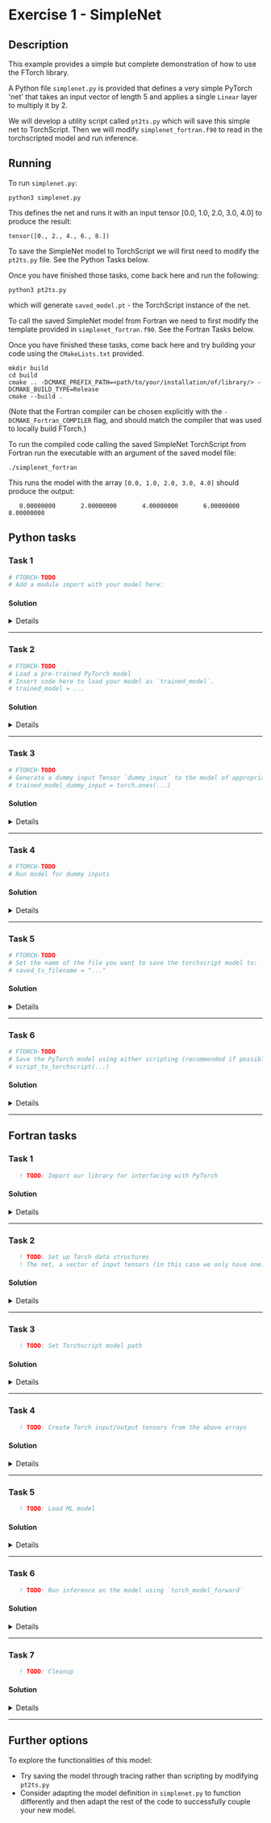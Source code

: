 # Exercise 1 - SimpleNet

## Description

This example provides a simple but complete demonstration of how to use the
FTorch library.

A Python file `simplenet.py` is provided that defines a very simple PyTorch
'net' that takes an input vector of length 5 and applies a single `Linear` layer
to multiply it by 2.

We will develop a utility script called `pt2ts.py` which will save this simple
net to TorchScript. Then we will modify `simplenet_fortran.f90` to read in the
torchscripted model and run inference.

## Running

To run `simplenet.py`:
```
python3 simplenet.py
```
This defines the net and runs it with an input tensor [0.0, 1.0, 2.0, 3.0, 4.0] to produce the result:
```
tensor([0., 2., 4., 6., 8.])
```

To save the SimpleNet model to TorchScript we will first need to modify the
`pt2ts.py` file. See the Python Tasks below.

Once you have finished those tasks, come back here and run the following:
```
python3 pt2ts.py
```
which will generate `saved_model.pt` - the TorchScript instance of the net.

To call the saved SimpleNet model from Fortran we need to first modify the
template provided in `simplenet_fortran.f90`. See the Fortran Tasks below.


Once you have finished these tasks, come back here and try building your code
using the `CMakeLists.txt` provided.
```
mkdir build
cd build
cmake .. -DCMAKE_PREFIX_PATH=<path/to/your/installation/of/library/> -DCMAKE_BUILD_TYPE=Release
cmake --build .
```

(Note that the Fortran compiler can be chosen explicitly with the `-DCMAKE_Fortran_COMPILER` flag,
and should match the compiler that was used to locally build FTorch.)

To run the compiled code calling the saved SimpleNet TorchScript from Fortran run the
executable with an argument of the saved model file:
```
./simplenet_fortran
```

This runs the model with the array `[0.0, 1.0, 2.0, 3.0, 4.0]` should produce the output:
```
   0.00000000       2.00000000       4.00000000       6.00000000       8.00000000
```

## Python tasks

### Task 1

```python
# FTORCH-TODO
# Add a module import with your model here:
```

#### Solution

<details>

```python
import simplenet
```

</details>

---

### Task 2

```python
# FTORCH-TODO
# Load a pre-trained PyTorch model
# Insert code here to load your model as `trained_model`.
# trained_model = ...
```

#### Solution

<details>

```python
trained_model = simplenet.SimpleNet()
```

</details>

---

### Task 3

```python
# FTORCH-TODO
# Generate a dummy input Tensor `dummy_input` to the model of appropriate size.
# trained_model_dummy_input = torch.ones(...)
```

#### Solution

<details>

```python
trained_model_dummy_input = torch.ones(5)
```

</details>

---

### Task 4

```python
# FTORCH-TODO
# Run model for dummy inputs
```

#### Solution

<details>

```python
trained_model_dummy_outputs = trained_model(
    trained_model_dummy_input,
)
```

</details>

---

### Task 5

```python
# FTORCH-TODO
# Set the name of the file you want to save the torchscript model to:
# saved_ts_filename = "..."
```

#### Solution

<details>

```python
saved_ts_filename = "saved_model.pt"
```

</details>

---

### Task 6

```python
# FTORCH-TODO
# Save the PyTorch model using either scripting (recommended if possible) or tracing
# script_to_torchscript(...)
```

#### Solution

<details>

```python
script_to_torchscript(trained_model, filename=saved_ts_filename)
```

</details>

---


## Fortran tasks

### Task 1

```fortran
   ! TODO: Import our library for interfacing with PyTorch
```

#### Solution

<details>

```fortran
   ! Import our library for interfacing with PyTorch
   use :: ftorch, only : &
        torch_kCPU, &
        torch_tensor_from_array, &
        torch_model_load, &
        torch_model_forward, &
        torch_delete, &
        torch_tensor, &
        torch_model
```

Note that
```fortran
   ! Import our library for interfacing with PyTorch
   use :: ftorch
```
would work, and may be useful for the purposes of getting familiar with the code in
the exercise.
However, this approach is the equivalent of `from module import *` in Python which is
considered bad practice as it pulls everything from the module into the namespace.
This can have unintended consequences and cause conflicts so it is better to explicitly
import only what you need.

</details>

---

### Task 2

```fortran
   ! TODO: Set up Torch data structures
   ! The net, a vector of input tensors (in this case we only have one), and the output tensor
```

#### Solution

<details>

```fortran
   ! Set up Torch data structures
   ! The net, a vector of input tensors, and a vector of output tensors
   type(torch_tensor), dimension(1) :: input_tensors
   type(torch_tensor), dimension(1) :: output_tensors
   type(torch_model) :: torch_net
```

</details>

---

### Task 3

```fortran
   ! TODO: Set Torchscript model path
```

#### Solution

<details>

```fortran
   ! Set Torchscript model path (relative to the build directory)
   character(len=128) :: model_torchscript_file = '../saved_model.pt'
```

</details>

---

### Task 4

```fortran
   ! TODO: Create Torch input/output tensors from the above arrays
```

#### Solution

<details>

```fortran
   ! Create Torch input/output tensors from the above arrays
   call torch_tensor_from_array(input_tensors(1), in_data, torch_kCPU)
   call torch_tensor_from_array(output_tensors(1), out_data, torch_kCPU)
```

</details>

---

### Task 5

```fortran
   ! TODO: Load ML model
```

#### Solution

<details>

```fortran
   ! Load ML model
   call torch_model_load(torch_net, model_torchscript_file, torch_kCPU)
```

</details>

---

### Task 6

```fortran
   ! TODO: Run inference on the model using `torch_model_forward`
```

#### Solution

<details>

```fortran
   ! Run inference on the model using `torch_model_forward`
   call torch_model_forward(torch_net, input_tensors, output_tensors)
```

</details>

---

### Task 7

```fortran
   ! TODO: Cleanup
```

#### Solution

<details>

```fortran
   ! Cleanup
   call torch_delete(input_tensors)
   call torch_delete(output_tensors)
   call torch_delete(torch_net)
```

</details>

---

## Further options

To explore the functionalities of this model:

- Try saving the model through tracing rather than scripting by modifying `pt2ts.py`
- Consider adapting the model definition in `simplenet.py` to function differently and
  then adapt the rest of the code to successfully couple your new model.
